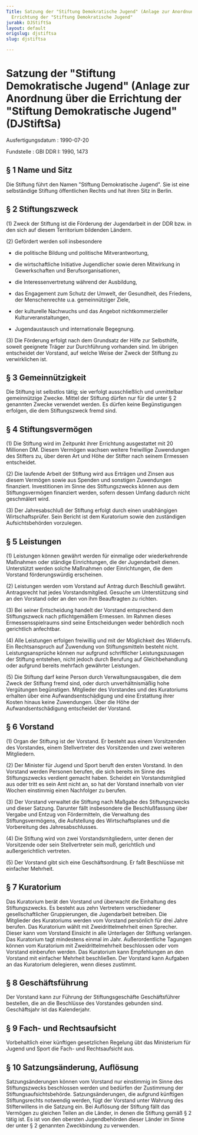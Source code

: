 ```yaml
---
Title: Satzung der "Stiftung Demokratische Jugend" (Anlage zur Anordnung über die
  Errichtung der "Stiftung Demokratische Jugend"
jurabk: DJStiftSa
layout: default
origslug: djstiftsa
slug: djstiftsa

---
```


# Satzung der "Stiftung Demokratische Jugend" (Anlage zur Anordnung über die Errichtung der "Stiftung Demokratische Jugend" (DJStiftSa)

Ausfertigungsdatum
:   1990-07-20

Fundstelle
:   GBl DDR I: 1990, 1473

## § 1 Name und Sitz

Die Stiftung führt den Namen "Stiftung Demokratische Jugend". Sie ist
eine selbständige Stiftung öffentlichen Rechts und hat ihren Sitz in
Berlin.

## § 2 Stiftungszweck

(1) Zweck der Stiftung ist die Förderung der Jugendarbeit in der DDR
bzw. in den sich auf diesem Territorium bildenden Ländern.

(2) Gefördert werden soll insbesondere

-   die politische Bildung und politische Mitverantwortung,


-   die wirtschaftliche Initiative Jugendlicher sowie deren Mitwirkung in
    Gewerkschaften und Berufsorganisationen,


-   die Interessenvertretung während der Ausbildung,


-   das Engagement zum Schutz der Umwelt, der Gesundheit, des Friedens,
    der Menschenrechte u.a. gemeinnütziger Ziele,


-   der kulturelle Nachwuchs und das Angebot nichtkommerzieller
    Kulturveranstaltungen,


-   Jugendaustausch und internationale Begegnung.




(3) Die Förderung erfolgt nach dem Grundsatz der Hilfe zur
Selbsthilfe, soweit geeignete Träger zur Durchführung vorhanden sind.
Im übrigen entscheidet der Vorstand, auf welche Weise der Zweck der
Stiftung zu verwirklichen ist.

## § 3 Gemeinnützigkeit

Die Stiftung ist selbstlos tätig; sie verfolgt ausschließlich und
unmittelbar gemeinnützige Zwecke. Mittel der Stiftung dürfen nur für
die unter § 2 genannten Zwecke verwendet werden. Es dürfen keine
Begünstigungen erfolgen, die dem Stiftungszweck fremd sind.

## § 4 Stiftungsvermögen

(1) Die Stiftung wird im Zeitpunkt ihrer Errichtung ausgestattet mit
20 Millionen DM. Diesem Vermögen wachsen weitere freiwillige
Zuwendungen des Stifters zu, über deren Art und Höhe der Stifter nach
seinem Ermessen entscheidet.

(2) Die laufende Arbeit der Stiftung wird aus Erträgen und Zinsen aus
diesem Vermögen sowie aus Spenden und sonstigen Zuwendungen
finanziert. Investitionen im Sinne des Stiftungszwecks können aus dem
Stiftungsvermögen finanziert werden, sofern dessen Umfang dadurch
nicht geschmälert wird.

(3) Der Jahresabschluß der Stiftung erfolgt durch einen unabhängigen
Wirtschaftsprüfer. Sein Bericht ist dem Kuratorium sowie den
zuständigen Aufsichtsbehörden vorzulegen.

## § 5 Leistungen

(1) Leistungen können gewährt werden für einmalige oder wiederkehrende
Maßnahmen oder ständige Einrichtungen, die der Jugendarbeit dienen.
Unterstützt werden solche Maßnahmen oder Einrichtungen, die dem
Vorstand förderungswürdig erscheinen.

(2) Leistungen werden vom Vorstand auf Antrag durch Beschluß gewährt.
Antragsrecht hat jedes Vorstandsmitglied. Gesuche um Unterstützung
sind an den Vorstand oder an den von ihm Beauftragten zu richten.

(3) Bei seiner Entscheidung handelt der Vorstand entsprechend dem
Stiftungszweck nach pflichtgemäßem Ermessen. Im Rahmen dieses
Ermessensspielraums sind seine Entscheidungen weder behördlich noch
gerichtlich anfechtbar.

(4) Alle Leistungen erfolgen freiwillig und mit der Möglichkeit des
Widerrufs. Ein Rechtsanspruch auf Zuwendung von Stiftungsmitteln
besteht nicht. Leistungsansprüche können nur aufgrund schriftlicher
Leistungszusagen der Stiftung entstehen, nicht jedoch durch Berufung
auf Gleichbehandlung oder aufgrund bereits mehrfach gewährter
Leistungen.

(5) Die Stiftung darf keine Person durch Verwaltungsausgaben, die dem
Zweck der Stiftung fremd sind, oder durch unverhältnismäßig hohe
Vergütungen begünstigen. Mitglieder des Vorstandes und des Kuratoriums
erhalten über eine Aufwandsentschädigung und eine Erstattung ihrer
Kosten hinaus keine Zuwendungen. Über die Höhe der
Aufwandsentschädigung entscheidet der Vorstand.

## § 6 Vorstand

(1) Organ der Stiftung ist der Vorstand. Er besteht aus einem
Vorsitzenden des Vorstandes, einem Stellvertreter des Vorsitzenden und
zwei weiteren Mitgliedern.

(2) Der Minister für Jugend und Sport beruft den ersten Vorstand. In
den Vorstand werden Personen berufen, die sich bereits im Sinne des
Stiftungszwecks verdient gemacht haben. Scheidet ein Vorstandsmitglied
aus oder tritt es sein Amt nicht an, so hat der Vorstand innerhalb von
vier Wochen einstimmig einen Nachfolger zu berufen.

(3) Der Vorstand verwaltet die Stiftung nach Maßgabe des
Stiftungszwecks und dieser Satzung. Darunter fällt insbesondere die
Beschlußfassung über Vergabe und Entzug von Fördermitteln, die
Verwaltung des Stiftungsvermögens, die Aufstellung des
Wirtschaftsplanes und die Vorbereitung des Jahresabschlusses.

(4) Die Stiftung wird von zwei Vorstandsmitgliedern, unter denen der
Vorsitzende oder sein Stellvertreter sein muß, gerichtlich und
außergerichtlich vertreten.

(5) Der Vorstand gibt sich eine Geschäftsordnung. Er faßt Beschlüsse
mit einfacher Mehrheit.

## § 7 Kuratorium

Das Kuratorium berät den Vorstand und überwacht die Einhaltung des
Stiftungszwecks. Es besteht aus zehn Vertretern verschiedener
gesellschaftlicher Gruppierungen, die Jugendarbeit betreiben. Die
Mitglieder des Kuratoriums werden vom Vorstand persönlich für drei
Jahre berufen.
Das Kuratorium wählt mit Zweidrittelmehrheit einen Sprecher. Dieser
kann vom Vorstand Einsicht in alle Unterlagen der Stiftung verlangen.
Das Kuratorium tagt mindestens einmal im Jahr. Außerordentliche
Tagungen können vom Kuratorium mit Zweidrittelmehrheit beschlossen
oder vom Vorstand einberufen werden.
Das Kuratorium kann Empfehlungen an den Vorstand mit einfacher
Mehrheit beschließen.
Der Vorstand kann Aufgaben an das Kuratorium delegieren, wenn dieses
zustimmt.

## § 8 Geschäftsführung

Der Vorstand kann zur Führung der Stiftungsgeschäfte Geschäftsführer
bestellen, die an die Beschlüsse des Vorstandes gebunden sind.
Geschäftsjahr ist das Kalenderjahr.

## § 9 Fach- und Rechtsaufsicht

Vorbehaltlich einer künftigen gesetzlichen Regelung übt das
Ministerium für Jugend und Sport die Fach- und Rechtsaufsicht aus.

## § 10 Satzungsänderung, Auflösung

Satzungsänderungen können vom Vorstand nur einstimmig im Sinne des
Stiftungszwecks beschlossen werden und bedürfen der Zustimmung der
Stiftungsaufsichtsbehörde.
Satzungsänderungen, die aufgrund künftigen Stiftungsrechts notwendig
werden, fügt der Vorstand unter Wahrung des Stifterwillens in die
Satzung ein.
Bei Auflösung der Stiftung fällt das Vermögen zu gleichen Teilen an
die Länder, in denen die Stiftung gemäß § 2 tätig ist. Es ist von den
obersten Jugendbehörden dieser Länder im Sinne der unter § 2 genannten
Zweckbindung zu verwenden.

